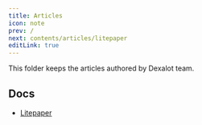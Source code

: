```yaml
---
title: Articles
icon: note
prev: /
next: contents/articles/litepaper
editLink: true
---
```


This folder keeps the articles authored by Dexalot team.

## Docs

* [Litepaper](contents/articles/litepaper)
